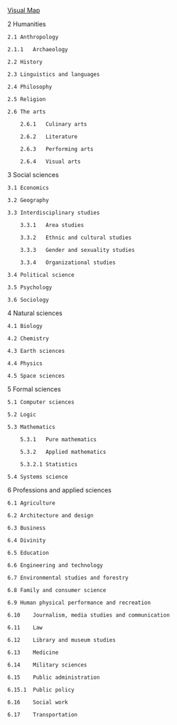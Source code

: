 [Visual Map](https://en.wikipedia.org/wiki/List_of_academic_fields#/media/File:Disciplines_mind_map.jpg "asdf")

2	Humanities

	2.1	Anthropology

	2.1.1	Archaeology

	2.2	History

	2.3	Linguistics and languages

	2.4	Philosophy

	2.5	Religion

	2.6	The arts

		2.6.1	Culinary arts

		2.6.2	Literature

		2.6.3	Performing arts

		2.6.4	Visual arts

3	Social sciences

	3.1	Economics

	3.2	Geography

	3.3	Interdisciplinary studies

		3.3.1	Area studies

		3.3.2	Ethnic and cultural studies

		3.3.3	Gender and sexuality studies

		3.3.4	Organizational studies

	3.4	Political science

	3.5	Psychology

	3.6	Sociology

4	Natural sciences

	4.1	Biology

	4.2	Chemistry

	4.3	Earth sciences

	4.4	Physics

	4.5	Space sciences

5	Formal sciences

	5.1	Computer sciences

	5.2	Logic

	5.3	Mathematics

		5.3.1	Pure mathematics

		5.3.2	Applied mathematics

		5.3.2.1	Statistics

	5.4	Systems science

6	Professions and applied sciences

	6.1	Agriculture

	6.2	Architecture and design

	6.3	Business

	6.4	Divinity

	6.5	Education

	6.6	Engineering and technology

	6.7	Environmental studies and forestry

	6.8	Family and consumer science

	6.9	Human physical performance and recreation

	6.10	Journalism, media studies and communication

	6.11	Law

	6.12	Library and museum studies

	6.13	Medicine

	6.14	Military sciences

	6.15	Public administration

	6.15.1	Public policy

	6.16	Social work

	6.17	Transportation